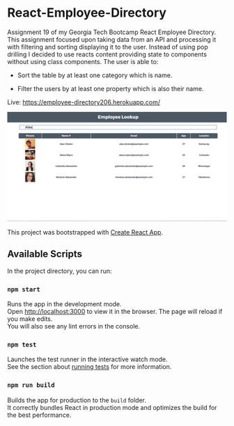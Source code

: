 # React-Employee-Directory
Assignment 19 of my Georgia Tech Bootcamp React Employee Directory.
This assignment focused upon taking data from an API and processing it  with filtering and sorting displaying it to the user. Instead of using pop drilling I decided to use reacts content providing state to components without using class components.
The user is able to:
  * Sort the table by at least one category which is name.

  * Filter the users by at least one property which is also their name.

Live: https://employee-directory206.herokuapp.com/


![markdown-preview-image](public/img/markdown-preview-image.png)

This project was bootstrapped with [Create React App](https://github.com/facebook/create-react-app).
## Available Scripts
In the project directory, you can run:
### `npm start`
Runs the app in the development mode.<br />
Open [http://localhost:3000](http://localhost:3000) to view it in the browser.
The page will reload if you make edits.<br />
You will also see any lint errors in the console.
### `npm test`
Launches the test runner in the interactive watch mode.<br />
See the section about [running tests](https://facebook.github.io/create-react-app/docs/running-tests) for more information.
### `npm run build`

Builds the app for production to the `build` folder.<br />
It correctly bundles React in production mode and optimizes the build for the best performance.
